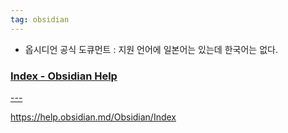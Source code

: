 ```yaml
---
tag: obsidian
---
```


- 옵시디언 공식 도큐먼트 : 지원 언어에 일본어는 있는데 한국어는 없다.
 
<div class="rich-link-card-container"><a class="rich-link-card" href="https://help.obsidian.md/Obsidian/Index" target="_blank">
	<div class="rich-link-image-container">
		<div class="rich-link-image" style="background-image: url('https://publish-01.obsidian.md/access/f786db9fac45774fa4f0d8112e232d67/favicon-96x96.png')">
	</div>
	</div>
	<div class="rich-link-card-text">
		<h3 class="rich-link-card-title">Index - Obsidian Help</h3>
		<p class="rich-link-card-description">
		---
		</p>
		<p class="rich-link-href">
		https://help.obsidian.md/Obsidian/Index
		</p>
	</div>
</a></div>

